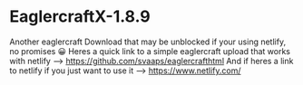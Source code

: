 # EaglercraftX-1.8.9
Another eaglercraft Download that may be unblocked if your using netlify, no promises 😀
Heres a quick link to a simple eaglercraft upload that works with netlify --> https://github.com/svaaps/eaglercrafthtml
And if heres a link to netlify if you just want to use it --> https://www.netlify.com/
